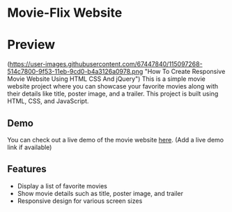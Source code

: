 # Movie-Flix Website

# Preview

(https://user-images.githubusercontent.com/67447840/115097268-514c7800-9f53-11eb-9cd0-b4a3126a0978.png "How To Create Responsive Movie Website Using HTML CSS And jQuery")
This is a simple movie website project where you can showcase your favorite movies along with their details like title, poster image, and a trailer. This project is built using HTML, CSS, and JavaScript.


## Demo

You can check out a live demo of the movie website [here](#). (Add a live demo link if available)

## Features

- Display a list of favorite movies
- Show movie details such as title, poster image, and trailer
- Responsive design for various screen sizes

